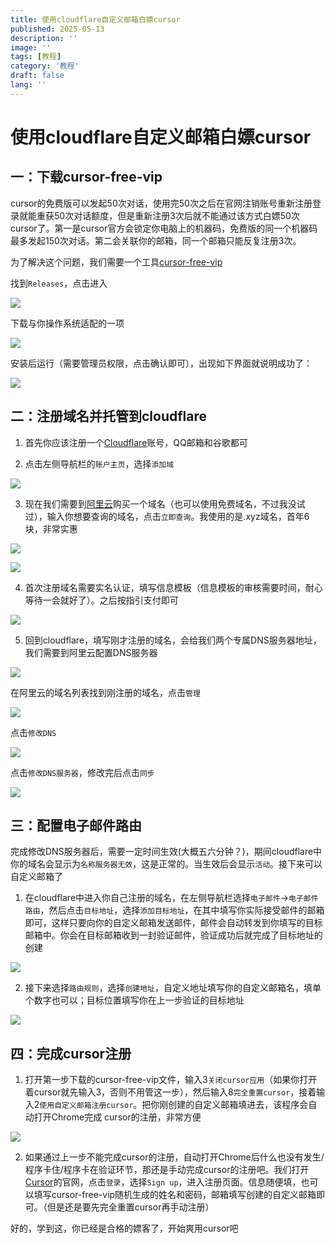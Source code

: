 ```yaml
---
title: 使用cloudflare自定义邮箱白嫖cursor
published: 2025-05-13
description: ''
image: ''
tags: [教程]
category: '教程'
draft: false 
lang: ''
---
```


# 使用cloudflare自定义邮箱白嫖cursor

## **一：下载cursor-free-vip**

cursor的免费版可以发起50次对话，使用完50次之后在官网注销账号重新注册登录就能重获50次对话额度，但是重新注册3次后就不能通过该方式白嫖50次cursor了。第一是cursor官方会锁定你电脑上的机器码，免费版的同一个机器码最多发起150次对话。第二会关联你的邮箱，同一个邮箱只能反复注册3次。

为了解决这个问题，我们需要一个工具[cursor-free-vip](https:/github.com/yeongpin/cursor-free-vip)

找到`Releases`，点击进入

![](assets/images/2025-05-13-12-54-29-image.png)

下载与你操作系统适配的一项

![](assets/images/2025-05-13-12-55-06-image.png)

安装后运行（需要管理员权限，点击确认即可），出现如下界面就说明成功了：

![](assets/images/2025-05-13-12-58-47-image.png)

## 二：注册域名并托管到cloudflare

1. 首先你应该注册一个[Cloudflare](https://www.cloudflare.com/zh-cn/)账号，QQ邮箱和谷歌都可

2. 点击左侧导航栏的`账户主页`，选择`添加域`

![](assets/images/2025-05-13-13-03-25-image.png)

3. 现在我们需要到[阿里云](https://www.aliyun.com/)购买一个域名（也可以使用免费域名，不过我没试过），输入你想要查询的域名，点击`立即查询`。我使用的是.xyz域名，首年6块，非常实惠

![](assets/images/2025-05-13-13-06-36-image.png)

![](assets/images/2025-05-13-13-08-03-image.png)

4. 首次注册域名需要实名认证，填写信息模板（信息模板的审核需要时间，耐心等待一会就好了）。之后按指引支付即可

![](assets/images/2025-05-13-13-09-57-image.png)

5. 回到cloudflare，填写刚才注册的域名，会给我们两个专属DNS服务器地址，我们需要到阿里云配置DNS服务器

![](assets/images/2025-05-13-13-58-00-image.png)

在阿里云的域名列表找到刚注册的域名，点击`管理`

![](assets/images/2025-05-13-13-58-34-image.png)

点击`修改DNS`

![](assets/images/2025-05-13-14-30-48-image.png)



点击`修改DNS服务器`，修改完后点击`同步`

![](assets/images/2025-05-13-14-00-14-image.png)

## 三：配置电子邮件路由

完成修改DNS服务器后，需要一定时间生效(大概五六分钟？)，期间cloudflare中你的域名会显示为`名称服务器无效`，这是正常的。当生效后会显示`活动`。接下来可以自定义邮箱了

1. 在cloudflare中进入你自己注册的域名，在左侧导航栏选择`电子邮件`->`电子邮件路由`，然后点击`目标地址`，选择`添加目标地址`，在其中填写你实际接受邮件的邮箱即可，这样只要向你的自定义邮箱发送邮件，邮件会自动转发到你填写的目标邮箱中。你会在目标邮箱收到一封验证邮件，验证成功后就完成了目标地址的创建

![](assets/images/2025-05-13-14-12-08-image.png)

2. 接下来选择`路由规则`，选择`创建地址`，自定义地址填写你的自定义邮箱名，填单个数字也可以；目标位置填写你在上一步验证的目标地址

![](assets/images/2025-05-13-14-14-24-image.png)

## 四：完成cursor注册

1. 打开第一步下载的cursor-free-vip文件，输入3`关闭cursor应用`（如果你打开着cursor就先输入3，否则不用管这一步），然后输入8`完全重置cursor`，接着输入2`使用自定义邮箱注册cursor`。把你刚创建的自定义邮箱填进去，该程序会自动打开Chrome完成 cursor的注册，非常方便

![](assets/images/2025-05-13-14-19-50-image.png)

2. 如果通过上一步不能完成cursor的注册，自动打开Chrome后什么也没有发生/程序卡住/程序卡在验证环节，那还是手动完成cursor的注册吧。我们打开[Cursor](https://www.cursor.com/cn)的官网，点击`登录`，选择`Sign up`，进入注册页面。信息随便填，也可以填写cursor-free-vip随机生成的姓名和密码，邮箱填写创建的自定义邮箱即可。（但是还是要先完全重置cursor再手动注册）

好的，学到这，你已经是合格的嫖客了，开始爽用cursor吧
